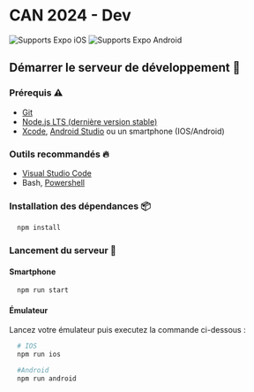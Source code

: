 # CAN 2024 - Dev

<p>
  <!-- iOS -->
  <img alt="Supports Expo iOS" longdesc="Supports Expo iOS" src="https://img.shields.io/badge/iOS-4630EB.svg?style=flat-square&logo=APPLE&labelColor=999999&logoColor=fff" />
  <!-- Android -->
  <img alt="Supports Expo Android" longdesc="Supports Expo Android" src="https://img.shields.io/badge/Android-4630EB.svg?style=flat-square&logo=ANDROID&labelColor=A4C639&logoColor=fff" />
</p>

## Démarrer le serveur de développement 🚀

### Prérequis ⚠️

- [Git](https://git-scm.com/)
- [Node.js LTS (dernière version stable)](https://nodejs.org/fr/)
- [Xcode](https://developer.apple.com/xcode/), [Android Studio](https://developer.android.com/studio) ou un smartphone (IOS/Android)

### Outils recommandés 🔥

- [Visual Studio Code](https://code.visualstudio.com/)
- Bash, [Powershell](https://docs.microsoft.com/en-us/powershell/scripting/install/installing-powershell-core-on-windows)

### Installation des dépendances 📦

```sh
  npm install
```

### Lancement du serveur 🚀

#### Smartphone

```sh
  npm run start
```

#### Émulateur

Lancez votre émulateur puis executez la commande ci-dessous :

```sh
  # IOS
  npm run ios

  #Android
  npm run android
```
